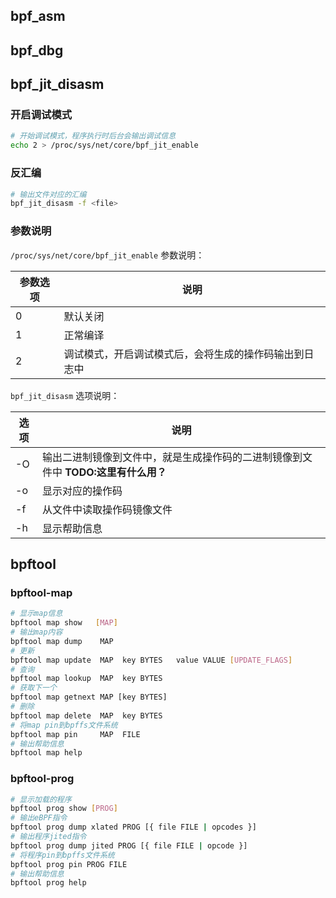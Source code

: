 ## bpf_asm



## bpf_dbg



## bpf_jit_disasm

### 开启调试模式

```bash
# 开始调试模式，程序执行时后台会输出调试信息
echo 2 > /proc/sys/net/core/bpf_jit_enable
```

### 反汇编

```bash
# 输出文件对应的汇编
bpf_jit_disasm -f <file>
```

### 参数说明

`/proc/sys/net/core/bpf_jit_enable` 参数说明：

| 参数选项 | 说明                                                   |
| -------- | ------------------------------------------------------ |
| 0        | 默认关闭                                               |
| 1        | 正常编译                                               |
| 2        | 调试模式，开启调试模式后，会将生成的操作码输出到日志中 |

`bpf_jit_disasm` 选项说明：

| 选项      | 说明                                                         |
| --------- | ------------------------------------------------------------ |
| -O <file> | 输出二进制镜像到文件中，就是生成操作码的二进制镜像到文件中 **TODO:这里有什么用？** |
| -o        | 显示对应的操作码                                             |
| -f <file> | 从文件中读取操作码镜像文件                                   |
| -h        | 显示帮助信息                                                 |



## bpftool

### bpftool-map

```bash
# 显示map信息
bpftool map show   [MAP]
# 输出map内容
bpftool map dump    MAP
# 更新
bpftool map update  MAP  key BYTES   value VALUE [UPDATE_FLAGS]
# 查询
bpftool map lookup  MAP  key BYTES
# 获取下一个
bpftool map getnext MAP [key BYTES]
# 删除
bpftool map delete  MAP  key BYTES
# 将map pin到bpffs文件系统
bpftool map pin     MAP  FILE
# 输出帮助信息
bpftool map help
```

### bpftool-prog

```bash
# 显示加载的程序
bpftool prog show [PROG]
# 输出eBPF指令
bpftool prog dump xlated PROG [{ file FILE | opcodes }]
# 输出程序jited指令
bpftool prog dump jited PROG [{ file FILE | opcode }]
# 将程序pin到bpffs文件系统
bpftool prog pin PROG FILE
# 输出帮助信息
bpftool prog help
```

